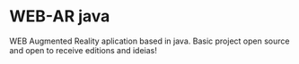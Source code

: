 # WEB-AR java
 WEB Augmented Reality aplication based in java.
Basic project open source and open to receive editions and ideias!